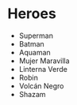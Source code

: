 # Heroes

* Superman
* Batman
* Aquaman
* Mujer Maravilla
* Linterna Verde
* Robin
* Volcán Negro
* Shazam
